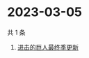 # 2023-03-05

共 1 条

<!-- BEGIN ZHIHUSEARCH -->
<!-- 最后更新时间 Sun Mar 05 2023 06:11:53 GMT+0800 (China Standard Time) -->
1. [进击的巨人最终季更新](https://www.zhihu.com/search?q=进击的巨人最终季更新)
<!-- END ZHIHUSEARCH -->
